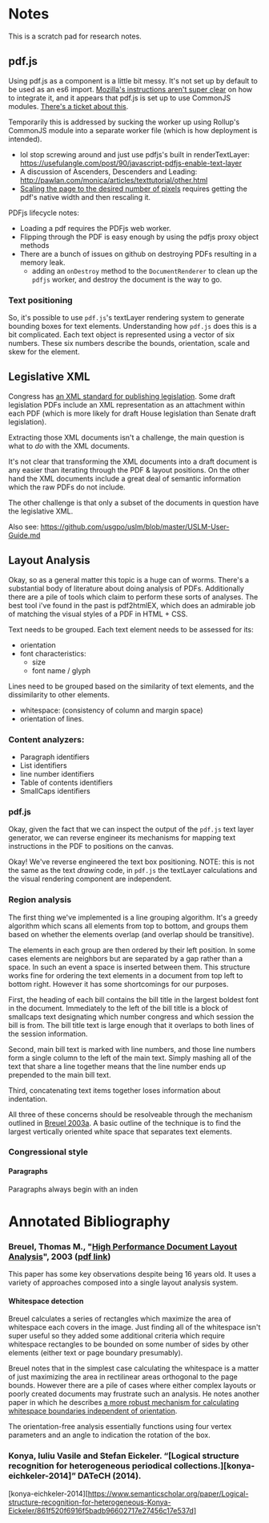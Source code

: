 # Notes

This is a scratch pad for research notes.

## pdf.js

Using pdf.js as a component is a little bit messy.  It's not set up by default to be used as an es6 import.  [Mozilla's instructions aren't super clear][pdfjs-instructions] on how to integrate it, and it appears that pdf.js is set up to use CommonJS modules.  [There's a ticket about this](https://github.com/mozilla/pdf.js/issues/10317).

Temporarily this is addressed by sucking the worker up using Rollup's CommonJS module into a separate worker file (which is how deployment is intended).

- lol stop screwing around and just use pdfjs's built in renderTextLayer: https://usefulangle.com/post/90/javascript-pdfjs-enable-text-layer
- A discussion of Ascenders, Descenders and Leading: http://pawlan.com/monica/articles/texttutorial/other.html
- [Scaling the page to the desired number of pixels][document-scaling] requires getting the pdf's native width and then rescaling it.

PDFjs lifecycle notes:

- Loading a pdf requires the PDFjs web worker.
- Flipping through the PDF is easy enough by using the pdfjs proxy object methods
- There are a bunch of issues on github on destroying PDFs resulting in a memory leak.
  - adding an `onDestroy` method to the `DocumentRenderer` to clean up the `pdfjs` worker, and destroy the document is the way to go.

### Text positioning

So, it's possible to use `pdf.js`'s textLayer rendering system to generate bounding boxes for text elements.  Understanding how `pdf.js` does this is a bit complicated.  Each text object is represented using a vector of six numbers.  These six numbers describe the bounds, orientation, scale and skew for the element.




[pdfjs-instructions]: https://github.com/mozilla/pdf.js/wiki/Setup-pdf.js-in-a-website

[react-pdf]: http://projects.wojtekmaj.pl/react-pdf/
[react-pdf-repo]: https://github.com/wojtekmaj/react-pdf
[hubgit-example]: https://gist.github.com/hubgit/600ec0c224481e910d2a0f883a7b98e3
[issue-about-font-extraction]: https://github.com/mozilla/pdf.js/issues/7914
[bananas-comment-about-bounding-boxes]: https://github.com/mozilla/pdf.js/issues/5643#issuecomment-69969258
[document-scaling]: https://mozilla.github.io/pdf.js/examples/#rendering-the-page



## Legislative XML

Congress has [an XML standard for publishing legislation](https://xml.house.gov/).  Some draft legislation PDFs include an XML representation as an attachment within each PDF (which is more likely for draft House legislation than Senate draft legislation).  

Extracting those XML documents isn't a challenge, the main question is what to _do_ with the XML documents.

It's not clear that transforming the XML documents into a draft document is any easier than iterating through the PDF & layout positions.  On the other hand the XML documents include a great deal of semantic information which the raw PDFs do not include.

The other challenge is that only a subset of the documents in question have the legislative XML.

Also see: https://github.com/usgpo/uslm/blob/master/USLM-User-Guide.md

## Layout Analysis

Okay, so as a general matter this topic is a huge can of worms.  There's a substantial body of literature about doing analysis of PDFs.  Additionally there are a pile of tools which claim to perform these sorts of analyses.  The best tool i've found in the past is pdf2htmlEX, which does an admirable job of matching the visual styles of a PDF in HTML + CSS.

Text needs to be grouped.  Each text element needs to be assessed for its:

- orientation
- font characteristics:
    - size
    - font name / glyph

Lines need to be grouped based on the similarity of text elements, and the dissimilarity to other elements.

- whitespace: (consistency of column and margin space)
- orientation of lines.

### Content analyzers:

- Paragraph identifiers
- List identifiers
- line number identifiers
- Table of contents identifiers
- SmallCaps identifiers

### pdf.js

Okay, given the fact that we can inspect the output of the `pdf.js` text layer generator, we can reverse engineer its mechanisms for mapping text instructions in the PDF to positions on the canvas.

Okay!  We've reverse engineered the text box positioning.  NOTE: this is not the same as the text _drawing_ code, in `pdf.js` the textLayer calculations and the visual rendering component are independent.

### Region analysis

The first thing we've implemented is a line grouping algorithm.  It's a greedy algorithm which scans all elements from top to bottom, and groups them based on whether the elements overlap (and overlap should be transitive).

The elements in each group are then ordered by their left position.  In some cases elements are neighbors but are separated by a gap rather than a space.  In such an event a space is inserted between them.  This structure works fine for ordering the text elements in a document from top left to bottom right.  However it has some shortcomings for our purposes.

First, the heading of each bill contains the bill title in the largest boldest font in the document.  Immediately to the left of the bill title is a block of smallcaps text designating which number congress and which session the bill is from.  The bill title text is large enough that it overlaps to both lines of the session information.

Second, main bill text is marked with line numbers, and those line numbers form a single column to the left of the main text.  Simply mashing all of the text that share a line together means that the line number ends up prepended to the main bill text.

Third, concatenating text items together loses information about indentation.

All three of these concerns should be resolveable through the mechanism outlined in [Breuel 2003a][].  A basic outline of the technique is to find the largest vertically oriented white space that separates text elements.

### Congressional style

#### Paragraphs

Paragraphs always begin with an inden

# Annotated Bibliography

### Breuel, Thomas M., "[High Performance Document Layout Analysis][Breuel 2003a]", 2003 ([pdf link][Breuel 2003a pdf])

[breuel 2003a]: https://www.semanticscholar.org/paper/High-Performance-Document-Layout-Analysis-Breuel/0acbc8706cb3e5a43141a03342ded6025a7eb60c
[Breuel 2003a pdf]: https://pdfs.semanticscholar.org/0a78/09043fe4f50da53163d1fd318754c5f259e6.pdf

This paper has some key observations despite being 16 years old.  It uses a variety of approaches composed into a single layout analysis system.

#### Whitespace detection

Breuel calculates a series of rectangles which maximize the area of whitespace each covers in the image.  Just finding all of the whitespace isn't super useful so they added some additional criteria which require whitespace rectangles to be bounded on some number of sides by other elements (either text or page boundary presumably).

Breuel notes that in the simplest case calculating the whitespace is a matter of just maximizing the area in rectilinear areas orthogonal to the page bounds.  However there are a pile of cases where either complex layouts or poorly created documents may frustrate such an analysis.  He notes another paper in which he describes [a more robust mechanism for calculating whitespace boundaries independent of orientation][breuel-2003b].

[breuel-2003b]: https://www.semanticscholar.org/paper/An-Algorithm-for-Finding-Maximal-Whitespace-at-for-Breuel/973d4afc87a911b2e6acb4a04059f2f5e85c66a9

The orientation-free analysis essentially functions using four vertex parameters and an angle to indication the rotation of the box.

### Konya, Iuliu Vasile and Stefan Eickeler. “[Logical structure recognition for heterogeneous periodical collections.][konya-eichkeler-2014]” DATeCH (2014).

[konya-eichkeler-2014][https://www.semanticscholar.org/paper/Logical-structure-recognition-for-heterogeneous-Konya-Eickeler/861f520f6916f5badb96602717e27456c17e537d]

